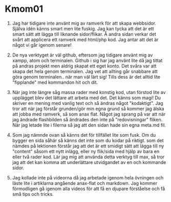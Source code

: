 Kmom01
===============================

1) Jag har tidigare inte använt mig av ramverk för att skapa webbsidor. Själva idén känns
smart men lite fuskig. Jag kan tycka att det är ett smart sätt att lägga till liknande sidor/flikar.
Å andra sidan verkar det svårt att applicera ett ramverk med html/php kod. Jag antar att det är något
vi går igenom senare!

2) De nya verktyget är väl github, eftersom jag tidigare använt mig av xampp, atom och terminalen.
Github i sig har jag använt lite då jag tittat på andras projekt men aldrig skapat ett eget konto.
Det svåra var att skapa det hela genom terminalen. Jag vet att allting går snabbare att göra genom terminalen..
när man väl lärt sig! Tills dess är det alltid lite "fipplande" med kommandon hit och dit.

3) När jag inte längre såg massa rader med konstig kod, utan förstod lite av upplägget blev det lättare
att arbeta med det. Det känns som magi! Du skriver en mening med vanlig text och så ändras något "kodaktigt".
Jag tror att när jag förstår grunden/gör min egna grund så kommer jag älska att jobba med ramverk, så som anax flat.
Något jag sprang på var att när jag ändrade flashbilden så ändrades den inte på "redovisningar" fliken. När jag letade
lite i filerna så jag att den sidan hade sin egna meta.md fil.

4) Som jag nämnde ovan så känns det för tillfället lite som fusk.
Om du bygger en sida såhär så känns det inte som du kodar på riktigt.
som det nämdes på lektionen förstår jag att det är ett smidigt sätt att lägga till ny "content"
såsom ett nytt inlägg, eller ny flik/sida med hjälp av bara en eller två rader kod.
Lär jag mig att använda detta verktyg till max, så tror jag att det kan komma att underlättare utvidgandet av en
och kommande sidor.

5) Jag kollade inte på videorna då jag arbetade igenom hela övningen och läste lite i artiklarna angående anax-flat och markdown.
Jag kommer förmodligen gå igenom alla videos för att få en djupare förståelse och få små tips och tricks.
